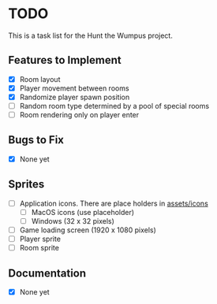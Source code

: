 # TODO

This is a task list for the Hunt the Wumpus project.

## Features to Implement

- [x] Room layout
- [x] Player movement between rooms
- [x] Randomize player spawn position
- [ ] Random room type determined by a pool of special rooms
- [ ] Room rendering only on player enter

## Bugs to Fix

- [x] None yet

## Sprites

- [ ] Application icons. There are place holders in [assets/icons](./assets/icons/)
  - [ ] MacOS icons (use placeholder)
  - [ ] Windows (32 x 32 pixels)
- [ ] Game loading screen (1920 x 1080 pixels)
- [ ] Player sprite
- [ ] Room sprite

## Documentation

- [x] None yet
